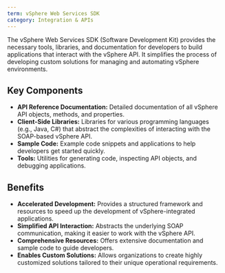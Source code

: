 ```yaml
---
term: vSphere Web Services SDK
category: Integration & APIs
---
```


The vSphere Web Services SDK (Software Development Kit) provides the necessary tools, libraries, and documentation for developers to build applications that interact with the vSphere API. It simplifies the process of developing custom solutions for managing and automating vSphere environments.

## Key Components

*   **API Reference Documentation:** Detailed documentation of all vSphere API objects, methods, and properties.
*   **Client-Side Libraries:** Libraries for various programming languages (e.g., Java, C#) that abstract the complexities of interacting with the SOAP-based vSphere API.
*   **Sample Code:** Example code snippets and applications to help developers get started quickly.
*   **Tools:** Utilities for generating code, inspecting API objects, and debugging applications.

## Benefits

*   **Accelerated Development:** Provides a structured framework and resources to speed up the development of vSphere-integrated applications.
*   **Simplified API Interaction:** Abstracts the underlying SOAP communication, making it easier to work with the vSphere API.
*   **Comprehensive Resources:** Offers extensive documentation and sample code to guide developers.
*   **Enables Custom Solutions:** Allows organizations to create highly customized solutions tailored to their unique operational requirements.
